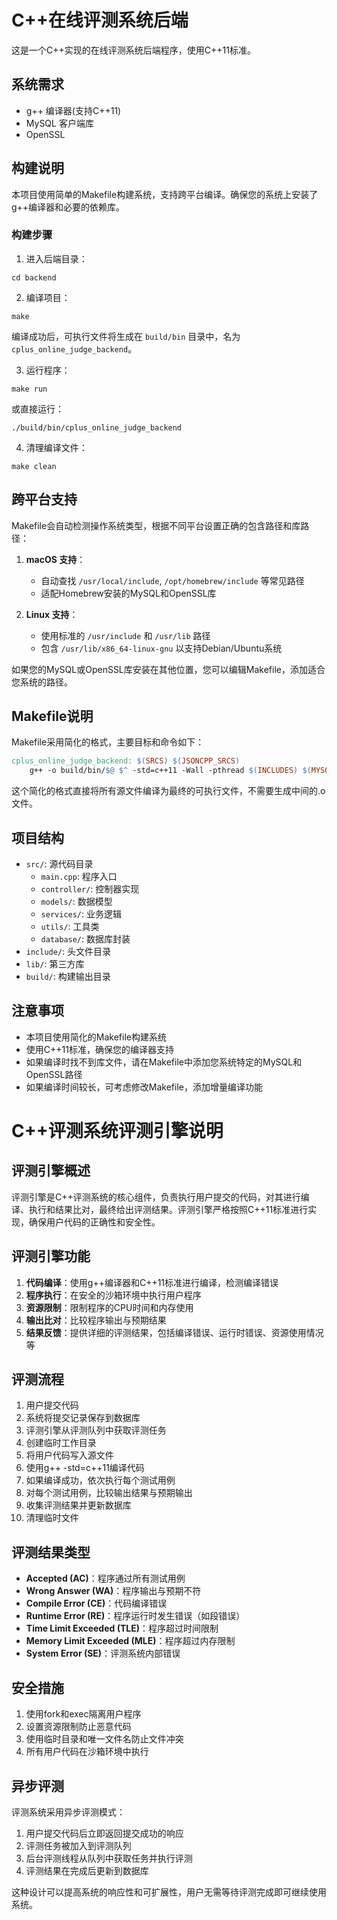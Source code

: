 # C++在线评测系统后端

这是一个C++实现的在线评测系统后端程序，使用C++11标准。

## 系统需求

- g++ 编译器(支持C++11)
- MySQL 客户端库
- OpenSSL

## 构建说明

本项目使用简单的Makefile构建系统，支持跨平台编译。确保您的系统上安装了g++编译器和必要的依赖库。

### 构建步骤

1. 进入后端目录：
```
cd backend
```

2. 编译项目：
```
make
```

编译成功后，可执行文件将生成在 `build/bin` 目录中，名为 `cplus_online_judge_backend`。

3. 运行程序：
```
make run
```
或直接运行：
```
./build/bin/cplus_online_judge_backend
```

4. 清理编译文件：
```
make clean
```

## 跨平台支持

Makefile会自动检测操作系统类型，根据不同平台设置正确的包含路径和库路径：

1. **macOS 支持**：
   - 自动查找 `/usr/local/include`, `/opt/homebrew/include` 等常见路径
   - 适配Homebrew安装的MySQL和OpenSSL库
   
2. **Linux 支持**：
   - 使用标准的 `/usr/include` 和 `/usr/lib` 路径
   - 包含 `/usr/lib/x86_64-linux-gnu` 以支持Debian/Ubuntu系统

如果您的MySQL或OpenSSL库安装在其他位置，您可以编辑Makefile，添加适合您系统的路径。

## Makefile说明

Makefile采用简化的格式，主要目标和命令如下：

```makefile
cplus_online_judge_backend: $(SRCS) $(JSONCPP_SRCS)
	g++ -o build/bin/$@ $^ -std=c++11 -Wall -pthread $(INCLUDES) $(MYSQL_LIB) $(OPENSSL_LIB)
```

这个简化的格式直接将所有源文件编译为最终的可执行文件，不需要生成中间的.o文件。

## 项目结构

- `src/`: 源代码目录
  - `main.cpp`: 程序入口
  - `controller/`: 控制器实现
  - `models/`: 数据模型
  - `services/`: 业务逻辑
  - `utils/`: 工具类
  - `database/`: 数据库封装
- `include/`: 头文件目录
- `lib/`: 第三方库
- `build/`: 构建输出目录

## 注意事项

- 本项目使用简化的Makefile构建系统
- 使用C++11标准，确保您的编译器支持
- 如果编译时找不到库文件，请在Makefile中添加您系统特定的MySQL和OpenSSL路径
- 如果编译时间较长，可考虑修改Makefile，添加增量编译功能 

# C++评测系统评测引擎说明

## 评测引擎概述

评测引擎是C++评测系统的核心组件，负责执行用户提交的代码，对其进行编译、执行和结果比对，最终给出评测结果。评测引擎严格按照C++11标准进行实现，确保用户代码的正确性和安全性。

## 评测引擎功能

1. **代码编译**：使用g++编译器和C++11标准进行编译，检测编译错误
2. **程序执行**：在安全的沙箱环境中执行用户程序
3. **资源限制**：限制程序的CPU时间和内存使用
4. **输出比对**：比较程序输出与预期结果
5. **结果反馈**：提供详细的评测结果，包括编译错误、运行时错误、资源使用情况等

## 评测流程

1. 用户提交代码
2. 系统将提交记录保存到数据库
3. 评测引擎从评测队列中获取评测任务
4. 创建临时工作目录
5. 将用户代码写入源文件
6. 使用g++ -std=c++11编译代码
7. 如果编译成功，依次执行每个测试用例
8. 对每个测试用例，比较输出结果与预期输出
9. 收集评测结果并更新数据库
10. 清理临时文件

## 评测结果类型

- **Accepted (AC)**：程序通过所有测试用例
- **Wrong Answer (WA)**：程序输出与预期不符
- **Compile Error (CE)**：代码编译错误
- **Runtime Error (RE)**：程序运行时发生错误（如段错误）
- **Time Limit Exceeded (TLE)**：程序超过时间限制
- **Memory Limit Exceeded (MLE)**：程序超过内存限制
- **System Error (SE)**：评测系统内部错误

## 安全措施

1. 使用fork和exec隔离用户程序
2. 设置资源限制防止恶意代码
3. 使用临时目录和唯一文件名防止文件冲突
4. 所有用户代码在沙箱环境中执行

## 异步评测

评测系统采用异步评测模式：
1. 用户提交代码后立即返回提交成功的响应
2. 评测任务被加入到评测队列
3. 后台评测线程从队列中获取任务并执行评测
4. 评测结果在完成后更新到数据库

这种设计可以提高系统的响应性和可扩展性，用户无需等待评测完成即可继续使用系统。 